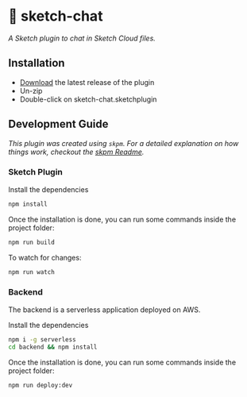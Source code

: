 # 💬 sketch-chat

_A Sketch plugin to chat in Sketch Cloud files._

## Installation

- [Download](../../releases/latest/download/sketch-chat.sketchplugin.zip) the latest release of the plugin
- Un-zip
- Double-click on sketch-chat.sketchplugin

## Development Guide

_This plugin was created using `skpm`. For a detailed explanation on how things work, checkout the [skpm Readme](https://github.com/skpm/skpm/blob/master/README.md)._

### Sketch Plugin

Install the dependencies

```bash
npm install
```

Once the installation is done, you can run some commands inside the project folder:

```bash
npm run build
```

To watch for changes:

```bash
npm run watch
```

### Backend

The backend is a serverless application deployed on AWS.

Install the dependencies

```bash
npm i -g serverless
cd backend && npm install
```

Once the installation is done, you can run some commands inside the project folder:

```bash
npm run deploy:dev
```
